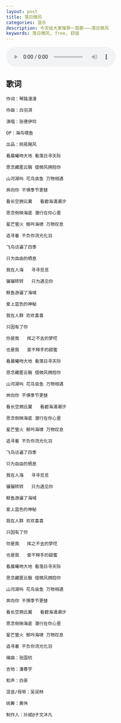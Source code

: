 ```yaml
---
layout: post
title: 落日微风
categories: 音乐
description: 今天给大家推荐一首歌———落日微风
keywords: 落日微风, free, 舒适
---
```


<audio controls="controls" autoplay="autoplay" playsinline="" webkit-playsinline="">  
<source src="https://link.hhtjim.com/163/1900247879.mp3" type="audio/mpeg">  
</audio>

## 歌词

```
作词：琴路漫漫

作曲：白羽淇

演唱：张德伊玲

OP：海鸟喂鱼

出品：网易飓风

看晨曦吻大地 看落日寻天际

思念藏匿云翳 借微风拥抱你

山河湖屿 花鸟虫鱼 万物相遇

奔向你 不惧季节更替

看长空拥云翼   看碧海涌潮汐

思念倒映海底 潜行在你心里

星芒萤火 鲸吟海啸 万物叹息

追寻着 不负你流光化羽

飞鸟访遍了四季

只为自由的栖息

我在人海   寻寻觅觅

辗辗转转   只为遇见你

鲸鱼游遍了海域

爱上蓝色的神秘

我在人群 欢欢喜喜

只因有了你

你是我   挥之不去的梦呓

也是我   爱不释手的甜蜜

看晨曦吻大地 看落日寻天际

思念藏匿云翳 借微风拥抱你

山河湖屿 花鸟虫鱼 万物相遇

奔向你 不惧季节更替

看长空拥云翼   看碧海涌潮汐

思念倒映海底 潜行在你心里

星芒萤火 鲸吟海啸 万物叹息

追寻着 不负你流光化羽

飞鸟访遍了四季

只为自由的栖息

我在人海   寻寻觅觅

辗辗转转   只为遇见你

鲸鱼游遍了海域

爱上蓝色的神秘

我在人群 欢欢喜喜

只因有了你

你是我   挥之不去的梦呓

也是我   爱不释手的甜蜜

看晨曦吻大地 看落日寻天际

思念藏匿云翳 借微风拥抱你

山河湖屿 花鸟虫鱼 万物相遇

奔向你 不惧季节更替

看长空拥云翼   看碧海涌潮汐

思念倒映海底 潜行在你心里

星芒萤火 鲸吟海啸 万物叹息

追寻着 不负你流光化羽

编曲：张国杭

吉他：潘春宇

和声：白荼

混音/母带：吴润林

统筹：黄伟

制作人：孙斌@子文沐凡
```

